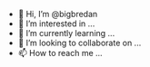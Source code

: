 - 👋 Hi, I’m @bigbredan
- 👀 I’m interested in ...
- 🌱 I’m currently learning ...
- 💞️ I’m looking to collaborate on ...
- 📫 How to reach me ...

<!---
bigbredan/bigbredan is a ✨ special ✨ repository because its `README.md` (this file) appears on your GitHub profile.
You can click the Preview link to take a look at your changes.
--->
